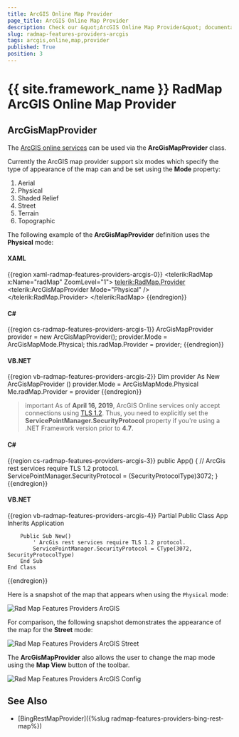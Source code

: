 ```yaml
---
title: ArcGIS Online Map Provider
page_title: ArcGIS Online Map Provider
description: Check our &quot;ArcGIS Online Map Provider&quot; documentation article for the RadMap {{ site.framework_name }} control.
slug: radmap-features-providers-arcgis
tags: arcgis,online,map,provider
published: True
position: 3
---
```


# {{ site.framework_name }} RadMap ArcGIS Online Map Provider

## ArcGisMapProvider

The [ArcGIS online services](http://www.esri.com/software/arcgis/arcgisonline/maps/maps-and-map-layers) can be used via the __ArcGisMapProvider__ class.

Currently the ArcGIS map provider support six modes which specify the type of appearance of the map can and be set using the __Mode__ property:        

1. Aerial
2. Physical
3. Shaded Relief
4. Street
5. Terrain
6. Topographic

The following example of the __ArcGisMapProvider__ definition uses the __Physical__ mode:

#### __XAML__
{{region xaml-radmap-features-providers-arcgis-0}}
	<telerik:RadMap x:Name="radMap" ZoomLevel="1">
		<telerik:RadMap.Provider>
			<telerik:ArcGisMapProvider Mode="Physical" />
		</telerik:RadMap.Provider>
	</telerik:RadMap>
{{endregion}}

#### __C#__
{{region cs-radmap-features-providers-arcgis-1}}
	ArcGisMapProvider provider = new ArcGisMapProvider();
	provider.Mode = ArcGisMapMode.Physical;
	this.radMap.Provider = provider;
{{endregion}}

#### __VB.NET__	
{{region vb-radmap-features-providers-arcgis-2}}
	Dim provider As New ArcGisMapProvider ()
	provider.Mode = ArcGisMapMode.Physical
	Me.radMap.Provider = provider
{{endregion}}

>important As of **April 16, 2019**, ArcGIS Online services only accept connections using [TLS 1.2](https://docs.microsoft.com/en-us/mem/configmgr/core/plan-design/security/enable-tls-1-2). Thus, you need to explicitly set the **ServicePointManager.SecurityProtocol** property if you're using a .NET Framework version prior to **4.7**.

#### __C#__
{{region cs-radmap-features-providers-arcgis-3}}
	public App()
	{
		// ArcGis rest services require TLS 1.2 protocol.
		ServicePointManager.SecurityProtocol = (SecurityProtocolType)3072;
	}
{{endregion}}

#### __VB.NET__	
{{region vb-radmap-features-providers-arcgis-4}}
	Partial Public Class App
		Inherits Application

		Public Sub New()
			' ArcGis rest services require TLS 1.2 protocol.
			ServicePointManager.SecurityProtocol = CType(3072, SecurityProtocolType)
		End Sub
	End Class
{{endregion}}

Here is a snapshot of the map that appears when using the `Physical` mode:

![Rad Map Features Providers ArcGIS](images/RadMap_Features_Providers_ArcGIS.png)

For comparison, the following snapshot demonstrates the appearance of the map for the __Street__ mode:

![Rad Map Features Providers ArcGIS Street](images/RadMap_Features_Providers_ArcGIS_Street.png)

The __ArcGisMapProvider__ also allows the user to change the map mode using the **Map View** button of the toolbar.

![Rad Map Features Providers ArcGIS Config](images/RadMap_Features_Providers_ArcGIS_Config.png)

## See Also
 * [BingRestMapProvider]({%slug radmap-features-providers-bing-rest-map%})